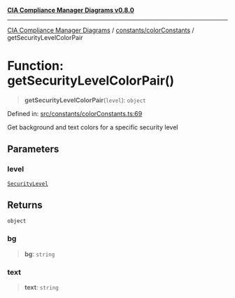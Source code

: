 [**CIA Compliance Manager Diagrams v0.8.0**](../../../README.md)

***

[CIA Compliance Manager Diagrams](../../../modules.md) / [constants/colorConstants](../README.md) / getSecurityLevelColorPair

# Function: getSecurityLevelColorPair()

> **getSecurityLevelColorPair**(`level`): `object`

Defined in: [src/constants/colorConstants.ts:69](https://github.com/Hack23/cia-compliance-manager/blob/ab84d120f6a49e6faf7bc7924811e0da9b635211/src/constants/colorConstants.ts#L69)

Get background and text colors for a specific security level

## Parameters

### level

[`SecurityLevel`](../../../types/cia/type-aliases/SecurityLevel.md)

## Returns

`object`

### bg

> **bg**: `string`

### text

> **text**: `string`
